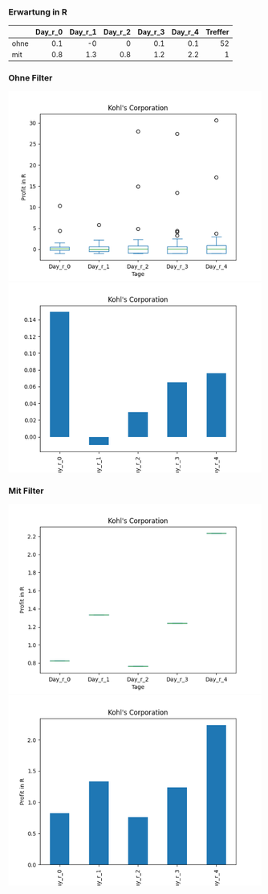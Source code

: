 ### Erwartung in R
|      |   Day_r_0 |   Day_r_1 |   Day_r_2 |   Day_r_3 |   Day_r_4 |   Treffer |
|:-----|----------:|----------:|----------:|----------:|----------:|----------:|
| ohne |       0.1 |      -0   |       0   |       0.1 |       0.1 |        52 |
| mit  |       0.8 |       1.3 |       0.8 |       1.2 |       2.2 |         1 |

### Ohne Filter
![image info](./data/KSS_box_all.png)
![image info](./data/KSS_median_all.png)

### Mit Filter
![image info](./data/KSS_box_filtered.png)
![image info](./data/KSS_median_filtered.png)